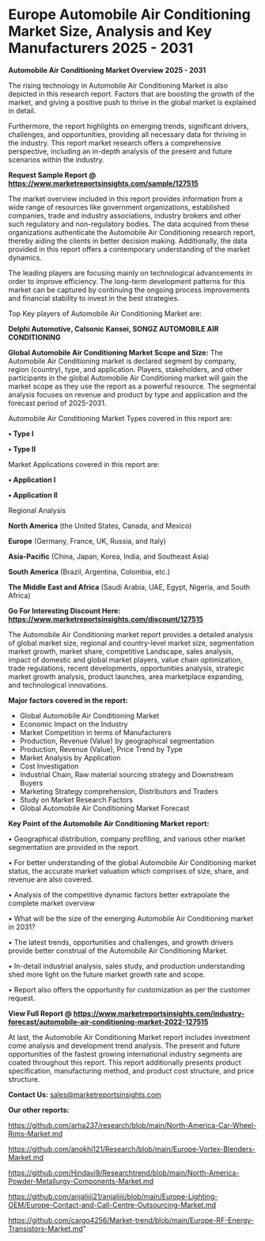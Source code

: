 # Europe Automobile Air Conditioning Market Size, Analysis and Key Manufacturers 2025 - 2031

<Strong> Automobile Air Conditioning Market Overview 2025 - 2031</strong>

The rising technology in Automobile Air Conditioning Market is also depicted in this research report. Factors that are boosting the growth of the market, and giving a positive push to thrive in the global market is explained in detail.

Furthermore, the report highlights on emerging trends, significant drivers, challenges, and opportunities, providing all necessary data for thriving in the industry. This report market research offers a comprehensive perspective, including an in-depth analysis of the present and future scenarios within the industry.

<strong>Request Sample Report @ <a href=https://www.marketreportsinsights.com/sample/127515>https://www.marketreportsinsights.com/sample/127515</a></strong>

The market overview included in this report provides information from a wide range of resources like government organizations, established companies, trade and industry associations, industry brokers and other such regulatory and non-regulatory bodies. The data acquired from these organizations authenticate the Automobile Air Conditioning research report, thereby aiding the clients in better decision making. Additionally, the data provided in this report offers a contemporary understanding of the market dynamics.

The leading players are focusing mainly on technological advancements in order to improve efficiency. The long-term development patterns for this market can be captured by continuing the ongoing process improvements and financial stability to invest in the best strategies.

Top Key players of Automobile Air Conditioning Market are:

<strong>Delphi Automotive, Calsonic Kansei, SONGZ AUTOMOBILE AIR CONDITIONING</strong>

<strong><b>Global Automobile Air Conditioning Market Scope and Size:</b></strong>
The Automobile Air Conditioning market is declared segment by company, region (country), type, and application. Players, stakeholders, and other participants in the global Automobile Air Conditioning market will gain the market scope as they use the report as a powerful resource. The segmental analysis focuses on revenue and product by type and application and the forecast period of 2025-2031.

Automobile Air Conditioning Market Types covered in this report are:

<strong>• Type I

• Type II</strong>

Market Applications covered in this report are:

<strong>• Application I

• Application II</strong> 

Regional Analysis

<strong>North America</strong> (the United States, Canada, and Mexico)

<strong>Europe</strong> (Germany, France, UK, Russia, and Italy)

<strong>Asia-Pacific</strong> (China, Japan, Korea, India, and Southeast Asia)

<strong>South America</strong> (Brazil, Argentina, Colombia, etc.)

<strong>The Middle East and Africa</strong> (Saudi Arabia, UAE, Egypt, Nigeria, and South Africa)

<strong>Go For Interesting Discount Here: <a href=https://www.marketreportsinsights.com/discount/127515>https://www.marketreportsinsights.com/discount/127515</a></strong>

The Automobile Air Conditioning market report provides a detailed analysis of global market size, regional and country-level market size, segmentation market growth, market share, competitive Landscape, sales analysis, impact of domestic and global market players, value chain optimization, trade regulations, recent developments, opportunities analysis, strategic market growth analysis, product launches, area marketplace expanding, and technological innovations.

<strong><b>Major factors covered in the report:</b></strong>
<ul>
  <li>Global Automobile Air Conditioning Market </li>
  <li>Economic Impact on the Industry</li>
  <li>Market Competition in terms of Manufacturers</li>
  <li>Production, Revenue (Value) by geographical segmentation</li>
  <li>Production, Revenue (Value), Price Trend by Type</li>
  <li>Market Analysis by Application</li>
  <li>Cost Investigation</li>
  <li>Industrial Chain, Raw material sourcing strategy and Downstream Buyers</li>
  <li>Marketing Strategy comprehension, Distributors and Traders</li>
  <li>Study on Market Research Factors</li>
  <li>Global Automobile Air Conditioning Market Forecast</li>
</ul>

<strong><b>Key Point of the Automobile Air Conditioning Market report:</b></strong>

• Geographical distribution, company profiling, and various other market segmentation are provided in the report.

• For better understanding of the global Automobile Air Conditioning market status, the accurate market valuation which comprises of size, share, and revenue are also covered.

• Analysis of the competitive dynamic factors better extrapolate the complete market overview

• What will be the size of the emerging Automobile Air Conditioning market in 2031?

• The latest trends, opportunities and challenges, and growth drivers provide better construal of the Automobile Air Conditioning Market.

• In-detail industrial analysis, sales study, and production understanding shed more light on the future market growth rate and scope.

• Report also offers the opportunity for customization as per the customer request.

<strong><b>View Full Report @ <a href=https://www.marketreportsinsights.com/industry-forecast/automobile-air-conditioning-market-2022-127515>https://www.marketreportsinsights.com/industry-forecast/automobile-air-conditioning-market-2022-127515</a></b></strong>


At last, the Automobile Air Conditioning Market report includes investment come analysis and development trend analysis. The present and future opportunities of the fastest growing international industry segments are coated throughout this report. This report additionally presents product specification, manufacturing method, and product cost structure, and price structure.

<strong>Contact Us:</strong>
sales@marketreportsinsights.com

<strong>Our other reports:</strong>

<a href=https://github.com/arha237/research/blob/main/North-America-Car-Wheel-Rims-Market.md>https://github.com/arha237/research/blob/main/North-America-Car-Wheel-Rims-Market.md</a>

<a href=https://github.com/anokhi121/Research/blob/main/Europe-Vortex-Blenders-Market.md>https://github.com/anokhi121/Research/blob/main/Europe-Vortex-Blenders-Market.md</a>

<a href=https://github.com/Hindavi9/Researchtrend/blob/main/North-America-Powder-Metallurgy-Components-Market.md>https://github.com/Hindavi9/Researchtrend/blob/main/North-America-Powder-Metallurgy-Components-Market.md</a>

<a href=https://github.com/anjaliiii21/anjaliiii/blob/main/Europe-Lighting-OEM/Europe-Contact-and-Call-Centre-Outsourcing-Market.md>https://github.com/anjaliiii21/anjaliiii/blob/main/Europe-Lighting-OEM/Europe-Contact-and-Call-Centre-Outsourcing-Market.md</a>

<a href=https://github.com/cargo4256/Market-trend/blob/main/Europe-RF-Energy-Transistors-Market.md>https://github.com/cargo4256/Market-trend/blob/main/Europe-RF-Energy-Transistors-Market.md</a>"
